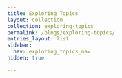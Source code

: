 ```yaml
---
title: Exploring Topics
layout: collection
collection: exploring‑topics
permalink: /blogs/exploring-topics/
entries_layout: list
sidebar:
  nav: exploring_topics_nav
hidden: true

---
```



